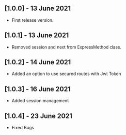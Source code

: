 

## [1.0.0] - 13 June 2021

- First release version.

## [1.0.1] - 13 June 2021

- Removed session and next from ExpressMethod class.

## [1.0.2] - 14 June 2021

- Added an option to use secured routes with Jwt Token

## [1.0.3] - 16 June 2021

- Added session management

## [1.0.4] - 23 June 2021

- Fixed Bugs
